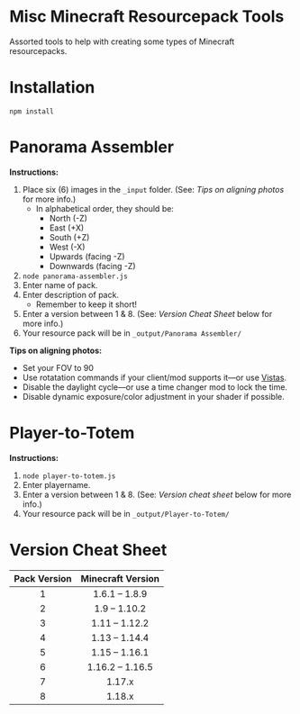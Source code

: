 # Misc Minecraft Resourcepack Tools
Assorted tools to help with creating some types of Minecraft resourcepacks.

# Installation

`npm install`

# Panorama Assembler

**Instructions:**
1. Place six (6) images in the `_input` folder. (See: *Tips on aligning photos* for more info.)
    - In alphabetical order, they should be:
      - North (-Z)
      - East (+X)
      - South (+Z)
      - West (-X)
      - Upwards (facing -Z)
      - Downwards (facing -Z)
2. `node panorama-assembler.js`
3. Enter name of pack.
4. Enter description of pack.
     - Remember to keep it short!
5. Enter a version between 1 & 8. (See: *Version Cheat Sheet* below for more info.)
6. Your resource pack will be in `_output/Panorama Assembler/`

**Tips on aligning photos:**
- Set your FOV to 90
- Use rotatation commands if your client/mod supports it—or use [Vistas](https://github.com/TerraformersMC/Vistas).
- Disable the daylight cycle—or use a time changer mod to lock the time.
- Disable dynamic exposure/color adjustment in your shader if possible.

# Player-to-Totem

**Instructions:**
1. `node player-to-totem.js`
2. Enter playername.
3. Enter a version between 1 & 8. (See: *Version cheat sheet* below for more info.)
4. Your resource pack will be in `_output/Player-to-Totem/`

# Version Cheat Sheet

| Pack Version | Minecraft Version |
|:------------:|:-----------------:|
| 1            | 1.6.1 – 1.8.9     |
| 2            | 1.9 – 1.10.2      |
| 3            | 1.11 – 1.12.2     |
| 4            | 1.13 – 1.14.4     |
| 5            | 1.15 – 1.16.1     |
| 6            | 1.16.2 – 1.16.5   |
| 7            | 1.17.x            |
| 8            | 1.18.x            |
